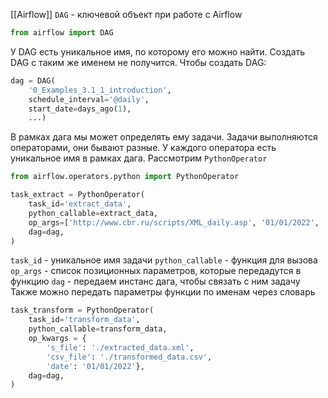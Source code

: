 [[Airflow]]
`DAG` - ключевой объект при работе с Airflow
```python
from airflow import DAG
```
У DAG есть уникальное имя, по которому его можно найти. Создать DAG с таким же именем не получится. Чтобы создать DAG:
```python
dag = DAG( 
	'0_Examples_3.1_1_introduction', 
	schedule_interval='@daily', 
	start_date=days_ago(1),
	...)
```
В рамках дага мы может определять ему задачи. Задачи выполняются операторами, они бывают разные. У каждого оператора есть уникальное имя в рамках дага. Рассмотрим `PythonOperator`
```python
from airflow.operators.python import PythonOperator

task_extract = PythonOperator(
    task_id='extract_data',         
    python_callable=extract_data,    
    op_args=['http://www.cbr.ru/scripts/XML_daily.asp', '01/01/2022', './extracted_data.xml'],
    dag=dag,                         
)
```
`task_id` - уникальное имя задачи
`python_callable` - функция для вызова
`op_args` - список позиционных параметров, которые передадутся в функцию
`dag` - передаем инстанс дага, чтобы связать с ним задачу
Также можно передать параметры функции по именам через словарь
```python
task_transform = PythonOperator(
    task_id='transform_data',
    python_callable=transform_data,
    op_kwargs = {
        's_file': './extracted_data.xml', 
        'csv_file': './transformed_data.csv', 
        'date': '01/01/2022'},
    dag=dag,
)
```
